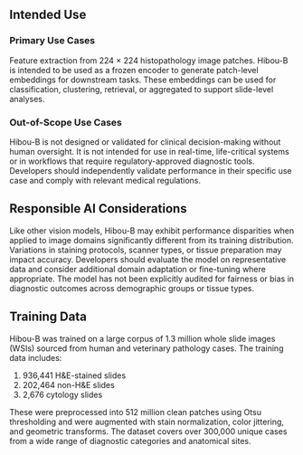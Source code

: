 <!-- DO NOT CHANGE MARKDOWN HEADERS. IF CHANGED, MODEL CARD MAY BE REJECTED BY A REVIEWER -->

<!-- `note.md` is highly recommended, but not required. It captures information about how your model is created. We highly recommend including this section to provide transparency for the customers. -->

## Intended Use

### Primary Use Cases

Feature extraction from 224 × 224 histopathology image patches. Hibou-B is intended to be used as a frozen encoder to generate patch-level embeddings for downstream tasks. These embeddings can be used for classification, clustering, retrieval, or aggregated to support slide-level analyses.

### Out-of-Scope Use Cases

Hibou-B is not designed or validated for clinical decision-making without human oversight. It is not intended for use in real-time, life-critical systems or in workflows that require regulatory-approved diagnostic tools. Developers should independently validate performance in their specific use case and comply with relevant medical regulations.

## Responsible AI Considerations

Like other vision models, Hibou-B may exhibit performance disparities when applied to image domains significantly different from its training distribution. Variations in staining protocols, scanner types, or tissue preparation may impact accuracy. Developers should evaluate the model on representative data and consider additional domain adaptation or fine-tuning where appropriate. The model has not been explicitly audited for fairness or bias in diagnostic outcomes across demographic groups or tissue types.

## Training Data

Hibou-B was trained on a large corpus of 1.3 million whole slide images (WSIs) sourced from human and veterinary pathology cases. The training data includes:

1. 936,441 H&E-stained slides  
2. 202,464 non-H&E slides  
3. 2,676 cytology slides  

These were preprocessed into 512 million clean patches using Otsu thresholding and were augmented with stain normalization, color jittering, and geometric transforms. The dataset covers over 300,000 unique cases from a wide range of diagnostic categories and anatomical sites.